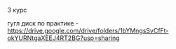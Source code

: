 3 курс

гугл диск по практике - https://drive.google.com/drive/folders/1bYMngsSvCfFt-okYURNtgaXEEJ4RT2BG?usp=sharing
